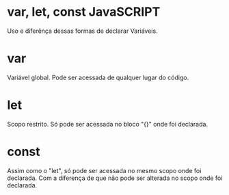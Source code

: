 # var, let, const   JavaSCRIPT

Uso e diferênça dessas formas de declarar Variáveis.

# var

Variável global. Pode ser acessada de qualquer lugar do código. 

# let 

Scopo restrito. Só pode ser acessada no bloco "{}" onde foi declarada. 

# const 

Assim como o "let", só pode ser acessada no mesmo scopo onde foi declarada. Com a diferença de que não pode ser alterada no scopo onde foi declarada.

